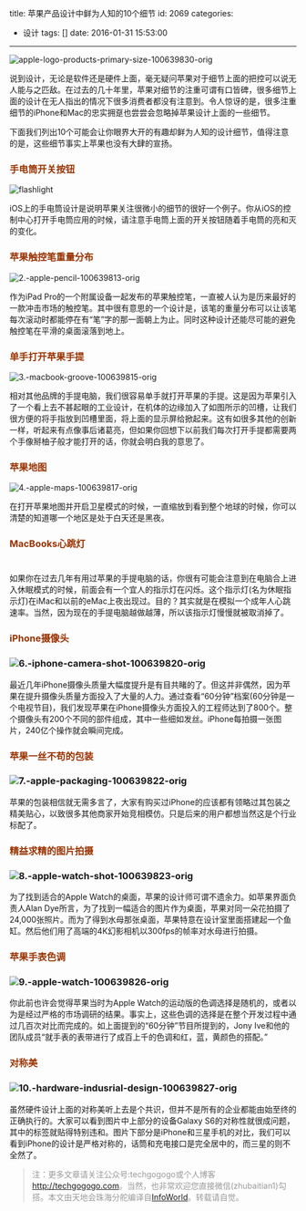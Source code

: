 title: 苹果产品设计中鲜为人知的10个细节
id: 2069
categories:
  - 设计
tags: []
date: 2016-01-31 15:53:00
---

![apple-logo-products-primary-size-100639830-orig](http://upload-images.jianshu.io/upload_images/264714-1637c093af63753a.jpg?imageMogr2/auto-orient/strip%7CimageView2/2/w/1240)

说到设计，无论是软件还是硬件上面，毫无疑问苹果对于细节上面的把控可以说无人能与之匹敌。在过去的几十年里，苹果对细节的注重可谓有口皆碑，很多细节上面的设计在无人指出的情况下很多消费者都没有注意到。令人惊讶的是，很多注重细节的iPhone和Mac的忠实拥趸也尝尝会忽略掉苹果设计上面的一些细节。

下面我们列出10个可能会让你眼界大开的有趣却鲜为人知的设计细节，值得注意的是，这些细节事实上苹果也没有大肆的宣扬。

### <span style="color: #993300;">**<span style="font-family: museo-sans, 'Helvetica Neue', Helvetica, Arial, sans-serif, sans-serif;">手电筒开关按钮</span>**</span>

![flashlight](http://upload-images.jianshu.io/upload_images/264714-1adc11e5188101bf.jpg?imageMogr2/auto-orient/strip%7CimageView2/2/w/1240)

iOS上的手电筒设计是说明苹果关注很微小的细节的很好一个例子。你从iOS的控制中心打开手电筒应用的时候，请注意手电筒上面的开关按钮随着手电筒的亮和灭的变化。

### <span style="color: #993300;">**苹果触控笔重量分布**</span>

![2.-apple-pencil-100639813-orig](http://upload-images.jianshu.io/upload_images/264714-903c604781a8c4d4.jpg?imageMogr2/auto-orient/strip%7CimageView2/2/w/1240)

作为iPad Pro的一个附属设备一起发布的苹果触控笔，一直被人认为是历来最好的一款冲击市场的触控笔。其中很有意思的一个设计是，该笔的重量分布可以让该笔每次滚动时都能停在有“笔”字的那一面朝上为止。同时这种设计还能尽可能的避免触控笔在平滑的桌面滚落到地上。

### <span style="color: #993300;">**单手打开苹果手提**</span>

![3.-macbook-groove-100639815-orig](http://upload-images.jianshu.io/upload_images/264714-4766abf32e185c35.jpg?imageMogr2/auto-orient/strip%7CimageView2/2/w/1240)

相对其他品牌的手提电脑，我们很容易单手就打开苹果的手提。这是因为苹果引入了一个看上去不甚起眼的工业设计，在机体的边缘加入了如图所示的凹槽，让我们很方便的将手指放到凹槽里面，将上面的显示屏给掀起来。这有如很多其他的创新一样，听起来有点像事后诸葛亮，但如果你回想下以前我们每次打开手提都需要两个手像掰柚子般才能打开的话，你就会明白我的意思了。

### <span style="color: #993300;">**苹果地图**</span>

![4.-apple-maps-100639817-orig](http://upload-images.jianshu.io/upload_images/264714-7d1d9dd6a24aff49.jpg?imageMogr2/auto-orient/strip%7CimageView2/2/w/1240)

在打开苹果地图并开启卫星模式的时候，一直缩放到看到整个地球的时候，你可以清楚的知道哪一个地区是处于白天还是黑夜。

### <span style="color: #993300;">**MacBooks心跳灯**</span>

### <span style="color: #993300;">![]()</span>

如果你在过去几年有用过苹果的手提电脑的话，你很有可能会注意到在电脑合上进入休眠模式的时候，前面会有一个宜人的指示灯在闪烁。这个指示灯(名为休眠指示灯)在iMac和以前的eMac上夜出现过。目的？其实就是在模拟一个成年人心跳速率。当然，因为现在的手提电脑越做越薄，所以该指示灯慢慢就被取消掉了。

### <span style="color: #993300;">**iPhone摄像头**</span>

### ![6.-iphone-camera-shot-100639820-orig](http://upload-images.jianshu.io/upload_images/264714-2c7818945b535f68.jpg?imageMogr2/auto-orient/strip%7CimageView2/2/w/1240)

最近几年iPhone摄像头质量大幅度提升是有目共睹的了。但这并非偶然，因为苹果在提升摄像头质量方面投入了大量的人力。通过查看“60分钟”档案(60分钟是一个电视节目)，我们发现苹果在iPhone摄像头方面投入的工程师达到了800个。整个摄像头有200个不同的部件组成，其中一些细如发丝。iPhone每拍摄一张图片，240亿个操作就会瞬间完成。

### <span style="color: #993300;">**苹果一丝不苟的包装**</span>

### ![7.-apple-packaging-100639822-orig](http://upload-images.jianshu.io/upload_images/264714-d9537712358e1f54.jpg?imageMogr2/auto-orient/strip%7CimageView2/2/w/1240)

苹果的包装相信就无需多言了，大家有购买过iPhone的应该都有领略过其包装之精美贴心，以致很多其他商家开始竞相模仿。只是后来的用户都想当然这是个行业标配了。

### <span style="color: #993300;">**精益求精的图片拍摄**</span>

### ![8.-apple-watch-shot-100639823-orig](http://upload-images.jianshu.io/upload_images/264714-f47684cb52f8e399.jpg?imageMogr2/auto-orient/strip%7CimageView2/2/w/1240)

为了找到适合的Apple Watch的桌面，苹果的设计师可谓不遗余力。如苹果界面负责人Alan Dye所言，为了找到一幅适合的图片作为桌面，苹果对同一朵花拍摄了24,000张照片。而为了得到水母那张桌面，苹果特意在设计室里面搭建起一个鱼缸。然后他们用了高端的4K幻影相机以300fps的帧率对水母进行拍摄。

### <span style="color: #993300;">**苹果手表色调**</span>

### ![9.-apple-watch-100639826-orig](http://upload-images.jianshu.io/upload_images/264714-ba141177a3c462ce.jpg?imageMogr2/auto-orient/strip%7CimageView2/2/w/1240)

你此前也许会觉得苹果当时为Apple Watch的运动版的色调选择是随机的，或者以为是经过严格的市场调研的结果。事实上，这些色调的选择是在整个开发过程中通过几百次对比而完成的。如上面提到的“60分钟”节目所提到的，Jony Ive和他的团队成员“就手表的表带进行了成百上千的色调和红，蓝，黄颜色的搭配。”

### <span style="color: #993300;">**对称美**</span>

### ![10.-hardware-indusrial-design-100639827-orig](http://upload-images.jianshu.io/upload_images/264714-7a89cfd87b34036a.jpg?imageMogr2/auto-orient/strip%7CimageView2/2/w/1240)

虽然硬件设计上面的对称美听上去是个共识，但并不是所有的企业都能由始至终的正确执行的。大家可以看到图片中上部分的设备Galaxy S6的对称性就很成问题，其中的标签就贴得特别违和。图片下部分是iPhone和三星手机的对比，我们可以看到iPhone的设计是严格对称的，话筒和充电接口是完全居中的，而三星的则不全然了。
> <span style="color: #999999;">注：更多文章请关注公众号:techgogogo或个人博客<a style="color: #999999;">http://techgogogo.com</a>。当然，也非常欢迎您直接微信(zhubaitian1)勾搭。本文由天地会珠海分舵编译自[InfoWorld](http://www.infoworld.com/article/3027894/ipad/10-secret-facts-about-apples-product-design.html)。转载请自觉。</span>
